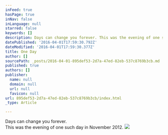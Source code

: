 ```yaml
---
inFeed: true
hasPage: true
inNav: false
inLanguage: null
starred: false
keywords: []
description: Days can change you forever. This was the evening of one such day in November 2012.
datePublished: '2016-04-01T17:59:30.792Z'
dateModified: '2016-04-01T17:59:30.377Z'
title: One Day
author: []
sourcePath: _posts/2016-04-01-895def53-2d7a-47ed-82eb-537c8769b3cb.md
published: true
authors: []
publisher:
  name: null
  domain: null
  url: null
  favicon: null
url: 895def53-2d7a-47ed-82eb-537c8769b3cb/index.html
_type: Article

---
```

Days can change you forever.   
This was the evening of one such day in November 2012\.
![](https://the-grid-user-content.s3-us-west-2.amazonaws.com/745b04cd-e2ae-49f3-be18-62b8abaaf2c6.jpg)